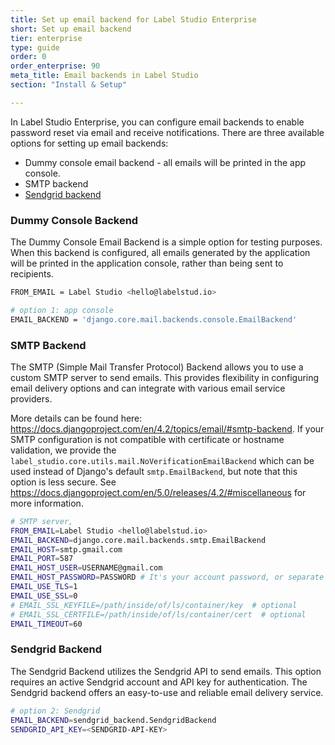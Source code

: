 ```yaml
---
title: Set up email backend for Label Studio Enterprise
short: Set up email backend
tier: enterprise
type: guide
order: 0
order_enterprise: 90
meta_title: Email backends in Label Studio
section: "Install & Setup"

---
```


In Label Studio Enterprise, you can configure email backends to enable password reset via email and receive notifications. There are three available options for setting up email backends:
* Dummy console email backend - all emails will be printed in the app console.
* SMTP backend
* [Sendgrid backend](https://sendgrid.com/)


### Dummy Console Backend

The Dummy Console Email Backend is a simple option for testing purposes. When this backend is configured, all emails generated by the application will be printed in the application console, rather than being sent to recipients.

```bash
FROM_EMAIL = Label Studio <hello@labelstud.io>

# option 1: app console
EMAIL_BACKEND = 'django.core.mail.backends.console.EmailBackend'
```

### SMTP Backend

The SMTP (Simple Mail Transfer Protocol) Backend allows you to use a custom SMTP server to send emails. This provides flexibility in configuring email delivery options and can integrate with various email service providers.

More details can be found here: https://docs.djangoproject.com/en/4.2/topics/email/#smtp-backend. If your SMTP configuration is not compatible with certificate or hostname validation, we provide the
`label_studio.core.utils.mail.NoVerificationEmailBackend` which can be used instead of Django's default `smtp.EmailBackend`, but note that this option is less secure. See https://docs.djangoproject.com/en/5.0/releases/4.2/#miscellaneous for more information.

```bash
# SMTP server,
FROM_EMAIL=Label Studio <hello@labelstud.io>
EMAIL_BACKEND=django.core.mail.backends.smtp.EmailBackend
EMAIL_HOST=smtp.gmail.com
EMAIL_PORT=587
EMAIL_HOST_USER=USERNAME@gmail.com
EMAIL_HOST_PASSWORD=PASSWORD # It's your account password, or separate application password, if you have 2fa on your google account
EMAIL_USE_TLS=1
EMAIL_USE_SSL=0
# EMAIL_SSL_KEYFILE=/path/inside/of/ls/container/key  # optional
# EMAIL_SSL_CERTFILE=/path/inside/of/ls/container/cert  # optional
EMAIL_TIMEOUT=60
```

### Sendgrid Backend

The Sendgrid Backend utilizes the Sendgrid API to send emails. This option requires an active Sendgrid account and API key for authentication. The Sendgrid backend offers an easy-to-use and reliable email delivery service.

```bash
# option 2: Sendgrid
EMAIL_BACKEND=sendgrid_backend.SendgridBackend
SENDGRID_API_KEY=<SENDGRID-API-KEY>
```
